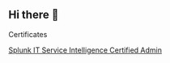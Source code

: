 ## Hi there 👋

<!--
**Memosaaa/Memosaaa** is a ✨ _special_ ✨ repository because its `README.md` (this file) appears on your GitHub profile.

Here are some ideas to get you started:

- 🔭 I’m currently working on ...
- 🌱 I’m currently learning ...
- 👯 I’m looking to collaborate on ...
- 🤔 I’m looking for help with ...
- 💬 Ask me about ...
- 📫 How to reach me: ...
- 😄 Pronouns: ...
- ⚡ Fun fact: ...
-->

Certificates

[Splunk IT Service Intelligence Certified Admin](https://www.credly.com/badges/7092b476-cb00-43d0-be91-2519d02f8887/public_url)
